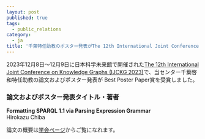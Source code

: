 ```yaml
---
layout: post
published: true
tags:
  - public_relations
category:
  - ja
title: '千葉特任助教のポスター発表がThe 12th International Joint Conference on Knowledge GraphsでBest Poster Paper賞を受賞しました'
---
```

2023年12月8日～12月9日に日本科学未来館で開催された[The 12th International Joint Conference on Knowledge Graphs (IJCKG 2023)](https://ijckg2023.knowledge-graph.jp/index.html)で、当センター千葉啓和特任助教の論文およびポスター発表が Best Poster Paper賞を受賞しました。

### 論文およびポスター発表タイトル・著者
**Formatting SPARQL 1.1 via Parsing Expression Grammar** <br/>
Hirokazu Chiba

論文の概要は[学会ページ](https://ijckg2023.knowledge-graph.jp/pages/proc/IJCKG_2023_paper_63.pdf)からご覧になれます。
